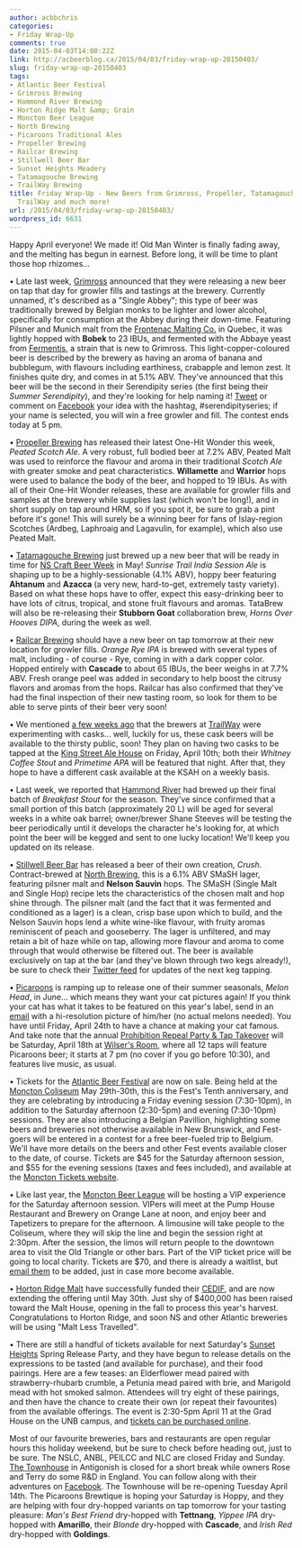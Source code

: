 ```yaml
---
author: acbbchris
categories:
- Friday Wrap-Up
comments: true
date: 2015-04-03T14:00:22Z
link: http://acbeerblog.ca/2015/04/03/friday-wrap-up-20150403/
slug: friday-wrap-up-20150403
tags:
- Atlantic Beer Festival
- Grimross Brewing
- Hammond River Brewing
- Horton Ridge Malt &amp; Grain
- Moncton Beer League
- North Brewing
- Picaroons Traditional Ales
- Propeller Brewing
- Railcar Brewing
- Stillwell Beer Bar
- Sunset Heights Meadery
- Tatamagouche Brewing
- TrailWay Brewing
title: Friday Wrap-Up - New Beers from Grimross, Propeller, Tatamagouche, Railcar,
  TrailWay and much more!
url: /2015/04/03/friday-wrap-up-20150403/
wordpress_id: 6631
---
```


Happy April everyone! We made it! Old Man Winter is finally fading away, and the melting has begun in earnest. Before long, it will be time to plant those hop rhizomes...

• Late last week, [Grimross](https://www.facebook.com/pages/Grimross-Brewing-Co/110264115801307) announced that they were releasing a new beer on tap that day for growler fills and tastings at the brewery. Currently unnamed, it's described as a "Single Abbey"; this type of beer was traditionally brewed by Belgian monks to be lighter and lower alcohol, specifically for consumption at the Abbey during their down-time. Featuring Pilsner and Munich malt from the [Frontenac Malting Co.](http://www.malteriefrontenac.com/index_eng.html) in Quebec, it was lightly hopped with **Bobek** to 23 IBUs, and fermented with the Abbaye yeast from [Fermentis](http://www.fermentis.com/), a strain that is new to Grimross. This light-copper-coloured beer is described by the brewery as having an aroma of banana and bubblegum, with flavours including earthiness, crabapple and lemon zest. It finishes quite dry, and comes in at 5.1% ABV. They've announced that this beer will be the second in their Serendipity series (the first being their _Summer Serendipity_), and they're looking for help naming it! [Tweet](https://twitter.com/GrimrossBrewing/status/583669725949009920) or comment on [Facebook](https://www.facebook.com/permalink.php?story_fbid=418873628273686&id=110264115801307) your idea with the hashtag, #serendipityseries; if your name is selected, you will win a free growler and fill. The contest ends today at 5 pm.

• [Propeller Brewing](http://www.drinkpropeller.ca/) has released their latest One-Hit Wonder this week, _Peated Scotch Ale_. A very robust, full bodied beer at 7.2% ABV, Peated Malt was used to reinforce the flavour and aroma in their traditional _Scotch Ale_ with greater smoke and peat characteristics. **Willamette** and **Warrior** hops were used to balance the body of the beer, and hopped to 19 IBUs. As with all of their One-Hit Wonder releases, these are available for growler fills and samples at the brewery while supplies last (which won't be long!), and in short supply on tap around HRM, so if you spot it, be sure to grab a pint before it's gone! This will surely be a winning beer for fans of Islay-region Scotches (Ardbeg, Laphroaig and Lagavulin, for example), which also use Peated Malt.

• [Tatamagouche Brewing](http://tatabrew.com/) just brewed up a new beer that will be ready in time for [NS Craft Beer Week](http://nscraftbeer.ca/) in May! _Sunrise Trail India Session Ale_ is shaping up to be a highly-sessionable (4.1% ABV), hoppy beer featuring **Ahtanum** and **Azacca** (a very new, hard-to-get, extremely tasty variety). Based on what these hops have to offer, expect this easy-drinking beer to have lots of citrus, tropical, and stone fruit flavours and aromas. TataBrew will also be re-releasing their **Stubborn Goat** collaboration brew, _Horns Over Hooves DIPA_, during the week as well.

• [Railcar Brewing](http://railcarbrewing.com/) should have a new beer on tap tomorrow at their new location for growler fills. _Orange Rye IPA_ is brewed with several types of malt, including - of course - Rye, coming in with a dark copper color. Hopped entirely with **Cascade** to about 65 IBUs, the beer weighs in at 7.7% ABV. Fresh orange peel was added in secondary to help boost the citrusy flavors and aromas from the hops. Railcar has also confirmed that they've had the final inspection of their new tasting room, so look for them to be able to serve pints of their beer very soon!

• We mentioned [a few weeks ago](http://acbeerblog.ca/2015/03/13/friday-wrap-up-20150313/) that the brewers at [TrailWay](https://www.facebook.com/trailwaybrewing) were experimenting with casks... well, luckily for us, these cask beers will be available to the thirsty public, soon! They plan on having two casks to be tapped at the [King Street Ale House](http://thekingstreetalehouse.ca/) on Friday, April 10th; both their _Whitney Coffee Stout_ and _Primetime APA_ will be featured that night. After that, they hope to have a different cask available at the KSAH on a weekly basis.

• Last week, we reported that [Hammond River](https://www.facebook.com/hammondriverbrewery) had brewed up their final batch of _Breakfast Stout_ for the season. They've since confirmed that a small portion of this batch (approximately 20 L) will be aged for several weeks in a white oak barrel; owner/brewer Shane Steeves will be testing the beer periodically until it develops the character he's looking for, at which point the beer will be kegged and sent to one lucky location! We'll keep you updated on its release.

• [Stillwell Beer Bar](http://www.barstillwell.com/) has released a beer of their own creation, _Crush_. Contract-brewed at [North Brewing](http://www.northbrewing.ca/), this is a 6.1% ABV SMaSH lager, featuring pilsner malt and **Nelson Sauvin** hops. The SMaSH (Single Malt and Single Hop) recipe lets the characteristics of the chosen malt and hop shine through. The pilsner malt (and the fact that it was fermented and conditioned as a lager) is a clean, crisp base upon which to build, and the Nelson Sauvin hops lend a white wine-like flavour, with fruity aromas reminiscent of peach and gooseberry. The lager is unfiltered, and may retain a bit of haze while on tap, allowing more flavour and aroma to come through that would otherwise be filtered out. The beer is available exclusively on tap at the bar (and they've blown through two kegs already!), be sure to check their [Twitter feed](https://twitter.com/BarStillwell) for updates of the next keg tapping.

• [Picaroons](https://www.facebook.com/picaroons) is ramping up to release one of their summer seasonals, _Melon Head_, in June... which means they want your cat pictures again! If you think your cat has what it takes to be featured on this year's label, send in an [email](mailto:MelonheadContest@gmail.com) with a hi-resolution picture of him/her (no actual melons needed). You have until Friday, April 24th to have a chance at making your cat famous. And take note that the annual [Prohibition Repeal Party & Tap Takeover](https://www.facebook.com/events/1570525696530691/) will be Saturday, April 18th at [Wilser's Room](https://www.facebook.com/pages/Wilsers-Room/182990771717169?fref=ts), where all 12 taps will feature Picaroons beer; it starts at 7 pm (no cover if you go before 10:30), and features live music, as usual.

• Tickets for the [Atlantic Beer Festival](http://www.atlanticbeerfestival.ca/) are now on sale. Being held at the [Moncton Coliseum](http://www.monctoncoliseum.com/Page6368.aspx) May 29th-30th, this is the Fest's Tenth anniversary, and they are celebrating by introducing a Friday evening session (7:30-10pm), in addition to the Saturday afternoon (2:30-5pm) and evening (7:30-10pm) sessions. They are also introducing a Belgian Pavillion, highlighting some beers and breweries not otherwise available in New Brunswick, and Fest-goers will be entered in a contest for a free beer-fueled trip to Belgium. We'll have more details on the beers and other Fest events available closer to the date, of course. Tickets are $45 for the Saturday afternoon session, and $55 for the evening sessions (taxes and fees included), and available at the [Moncton Tickets website](https://tickets.moncton.ca/Online/default.asp).

• Like last year, the [Moncton Beer League](https://www.facebook.com/MonctonBeerLeague) will be hosting a VIP experience for the Saturday afternoon session. VIPers will meet at the Pump House Restaurant and Brewery on Orange Lane at noon, and enjoy beer and Tapetizers to prepare for the afternoon. A limousine will take people to the Coliseum, where they will skip the line and begin the session right at 2:30pm. After the session, the limos will return people to the downtown area to visit the Old Triangle or other bars. Part of the VIP ticket price will be going to local charity. Tickets are $70, and there is already a waitlist, but [email them](mailto:mctnbeerleague@gmail.com) to be added, just in case more become available.

• [Horton Ridge Malt](https://www.hortonridgemalt.com/) have successfully funded their [CEDIF](http://www.novascotia.ca/econ/cedif/), and are now extending the  offering until May 30th. Just shy of $400,000 has been raised toward the Malt House, opening in the fall to process this year's harvest. Congratulations to Horton Ridge, and soon NS and other Atlantic breweries will be using "Malt Less Travelled".

• There are still a handful of tickets available for next Saturday's [Sunset Heights](http://www.sunsetheightsmeadery.com/) Spring Release Party, and they have begun to release details on the expressions to be tasted (and available for purchase), and their food pairings. Here are a few teases: an Elderflower mead paired with strawberry-rhubarb crumble, a Petunia mead paired with brie, and Marigold mead with hot smoked salmon. Attendees will try eight of these pairings, and then have the chance to create their own (or repeat their favourites) from the available offerings. The event is 2:30-5pm April 11 at the Grad House on the UNB campus, and [tickets can be purchased online](https://www.eventbrite.ca/e/sunset-heights-meadery-spring-mead-release-party-tickets-16336273233).

Most of our favourite breweries, bars and restaurants are open regular hours this holiday weekend, but be sure to check before heading out, just to be sure. The NSLC, ANBL, PEILCC and NLC are closed Friday and Sunday. [The Townhouse](http://antigonishtownhouse.wordpress.com/) in Antigonish is closed for a short break while owners Rose and Terry do some R&D in England. You can follow along with their adventures on [Facebook](https://www.facebook.com/AntigonishTownhouse). The Townhouse will be re-opening Tuesday April 14th. The Picaroons Brewtique is hoping your Saturday is Hoppy, and they are helping with four dry-hopped variants on tap tomorrow for your tasting pleasure: _Man's Best Friend_ dry-hopped with **Tettnang**, _Yippee IPA_ dry-hopped with **Amarillo**, their _Blonde_ dry-hopped with **Cascade**, and _Irish Red_ dry-hopped with **Goldings**.
